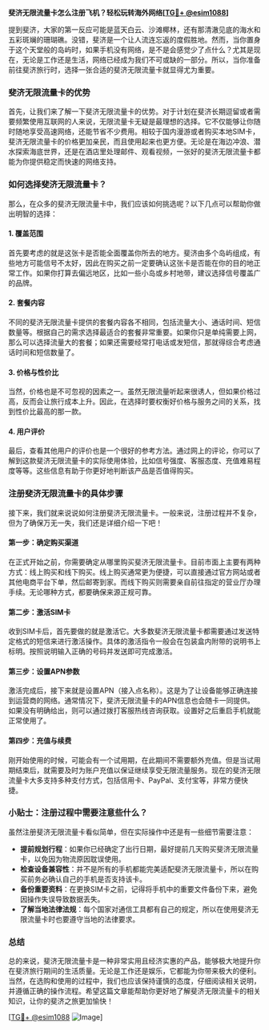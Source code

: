 **斐济无限流量卡怎么注册飞机？轻松玩转海外网络[[TG💪+ @esim1088](https://t.me/s/esim1088)]**

提到斐济，大家的第一反应可能是蓝天白云、沙滩椰林，还有那清澈见底的海水和五彩斑斓的珊瑚礁。没错，斐济是一个让人流连忘返的度假胜地。然而，当你置身于这个天堂般的岛屿时，如果手机没有网络，是不是会感觉少了点什么？尤其是现在，无论是工作还是生活，网络已经成为我们不可或缺的一部分。所以，当你准备前往斐济旅行时，选择一张合适的斐济无限流量卡就显得尤为重要。

### 斐济无限流量卡的优势

首先，让我们来了解一下斐济无限流量卡的优势。对于计划在斐济长期逗留或者需要频繁使用互联网的人来说，无限流量卡无疑是最理想的选择。它不仅能够让你随时随地享受高速网络，还能节省不少费用。相较于国内漫游或者购买本地SIM卡，斐济无限流量卡的价格更加亲民，而且使用起来也更方便。无论是在海边冲浪、潜水探索海底世界，还是在酒店里处理邮件、观看视频，一张好的斐济无限流量卡都能为你提供稳定而快速的网络支持。

### 如何选择斐济无限流量卡？

那么，在众多的斐济无限流量卡中，我们应该如何挑选呢？以下几点可以帮助你做出明智的选择：

#### 1. **覆盖范围**
   首先要考虑的就是这张卡是否能全面覆盖你所去的地方。斐济由多个岛屿组成，有些地方可能信号不太好，因此在购买之前一定要确认这张卡是否能在你的目的地正常工作。如果你打算去偏远地区，比如一些小岛或乡村地带，建议选择信号覆盖广的品牌。

#### 2. **套餐内容**
   不同的斐济无限流量卡提供的套餐内容各不相同，包括流量大小、通话时间、短信数量等。根据自己的需求选择最适合的套餐非常重要。如果你只是单纯需要上网，那么可以选择流量大的套餐；如果还需要经常打电话或发短信，那就得综合考虑通话时间和短信数量了。

#### 3. **价格与性价比**
   当然，价格也是不可忽视的因素之一。虽然无限流量听起来很诱人，但如果价格过高，反而会让旅行成本上升。因此，在选择时要权衡好价格与服务之间的关系，找到性价比最高的那一款。

#### 4. **用户评价**
   最后，查看其他用户的评价也是一个很好的参考方法。通过网上的评论，你可以了解到这款斐济无限流量卡的实际使用体验，比如信号强度、客服态度、充值难易程度等等。这些信息有助于你更好地判断该产品是否值得购买。

### 注册斐济无限流量卡的具体步骤

接下来，我们就来说说如何注册斐济无限流量卡。一般来说，注册过程并不复杂，但为了确保万无一失，我们还是详细介绍一下吧！

#### 第一步：确定购买渠道
   在正式开始之前，你需要确定从哪里购买斐济无限流量卡。目前市面上主要有两种方式：线上购买和线下购买。线上购买通常更为便捷，可以直接通过官方网站或者其他电商平台下单，然后邮寄到家。而线下购买则需要亲自前往指定的营业厅办理手续。无论哪种方式，都要确保来源正规可靠。

#### 第二步：激活SIM卡
   收到SIM卡后，首先要做的就是激活它。大多数斐济无限流量卡都需要通过发送特定格式的短信来进行激活操作。具体的激活指令一般会在包装盒内附带的说明书上标明。按照说明输入正确的号码并发送即可完成激活。

#### 第三步：设置APN参数
   激活完成后，接下来就是设置APN（接入点名称）。这是为了让设备能够正确连接到运营商的网络。通常情况下，斐济无限流量卡的APN信息也会随卡一同提供。如果没有明确给出，则可以通过拨打客服热线咨询获取。设置好之后重启手机就能正常使用了。

#### 第四步：充值与续费
   刚开始使用的时候，可能会有一个试用期，在此期间不需要额外充值。但是当试用期结束后，就需要及时为账户充值以保证继续享受无限流量服务。现在的斐济无限流量卡大多支持多种支付方式，包括信用卡、PayPal、支付宝等，非常方便快捷。

### 小贴士：注册过程中需要注意些什么？

虽然注册斐济无限流量卡看似简单，但在实际操作中还是有一些细节需要注意：

- **提前规划行程**：如果你已经确定了出行日期，最好提前几天购买斐济无限流量卡，以免因为物流原因耽误使用。
- **检查设备兼容性**：并不是所有的手机都能完美适配斐济无限流量卡，所以在购买前务必确认自己的手机是否支持该卡。
- **备份重要资料**：在更换SIM卡之前，记得将手机中的重要文件备份下来，避免因操作失误导致数据丢失。
- **了解当地法律法规**：每个国家对通信工具都有自己的规定，所以在使用斐济无限流量卡时也要遵守当地的法律要求。

### 总结

总的来说，斐济无限流量卡是一种非常实用且经济实惠的产品，能够极大地提升你在斐济旅行期间的生活质量。无论是工作还是娱乐，它都能为你带来极大的便利。当然，在选购和使用的过程中，我们也应该保持谨慎的态度，仔细阅读相关说明，并遵循正确的操作流程。希望这篇文章能帮助你更好地了解斐济无限流量卡的相关知识，让你的斐济之旅更加愉快！

[[TG💪+ @esim1088](https://t.me/s/esim1088) ![Image](https://i.postimg.cc/4NQfJmqS/Snipaste-2025-05-13-00-14-12.png)]